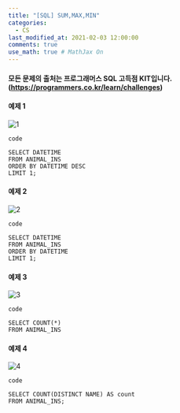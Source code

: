 ```yaml
---
title: "[SQL] SUM,MAX,MIN"
categories: 
  - CS
last_modified_at: 2021-02-03 12:00:00
comments: true
use_math: true # MathJax On
---
```


#### 모든 문제의 출처는 프로그래머스 SQL 고득점 KIT입니다. (https://programmers.co.kr/learn/challenges)

#### 예제 1
![1](https://user-images.githubusercontent.com/62474292/106706190-a48c7b00-6632-11eb-90e5-692449d76233.JPG)

`code`
```mysql
SELECT DATETIME
FROM ANIMAL_INS
ORDER BY DATETIME DESC
LIMIT 1;
```

#### 예제 2
![2](https://user-images.githubusercontent.com/62474292/106706193-a5251180-6632-11eb-9c32-8f4356b164fc.JPG)

`code`
```mysql
SELECT DATETIME
FROM ANIMAL_INS
ORDER BY DATETIME
LIMIT 1;
```

#### 예제 3
![3](https://user-images.githubusercontent.com/62474292/106706195-a5bda800-6632-11eb-8539-b8421ef9acb7.JPG)

`code`
```mysql
SELECT COUNT(*)
FROM ANIMAL_INS
```

#### 예제 4
![4](https://user-images.githubusercontent.com/62474292/106706196-a5bda800-6632-11eb-8bd7-c46fa9cbad88.JPG)

`code`
```mysql
SELECT COUNT(DISTINCT NAME) AS count
FROM ANIMAL_INS;
```

